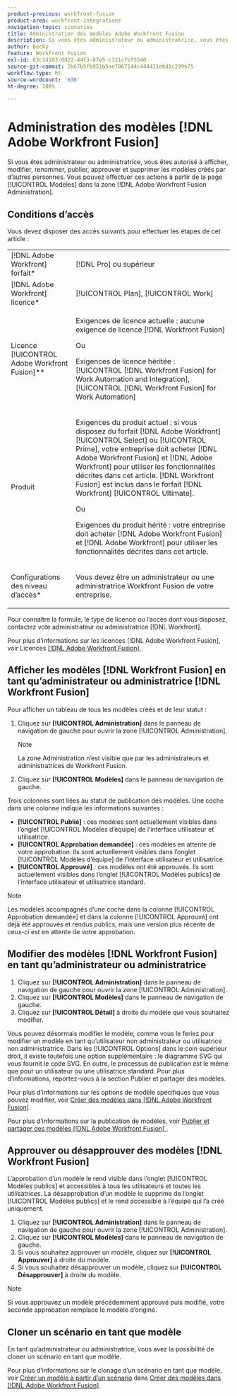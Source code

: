 ```yaml
---
product-previous: workfront-fusion
product-area: workfront-integrations
navigation-topic: scenarios
title: Administration des modèles Adobe Workfront Fusion
description: Si vous êtes administrateur ou administratrice, vous êtes autorisé à afficher, modifier, renommer, publier, approuver et supprimer les modèles créés par d’autres personnes. Vous pouvez effectuer ces actions à partir de la page [!UICONTROL Modèles] dans la zone  [!DNL Adobe Workfront Fusion Administration] .
author: Becky
feature: Workfront Fusion
exl-id: 63c14183-0d22-44f3-87e5-c311cfbf5540
source-git-commit: 2b67b5fb951b5ae7867144c444411ebd1c299e75
workflow-type: ht
source-wordcount: '636'
ht-degree: 100%

---
```


# Administration des modèles [!DNL Adobe Workfront Fusion]

Si vous êtes administrateur ou administratrice, vous êtes autorisé à afficher, modifier, renommer, publier, approuver et supprimer les modèles créés par d’autres personnes. Vous pouvez effectuer ces actions à partir de la page [!UICONTROL Modèles] dans la zone [!DNL Adobe Workfront Fusion Administration].

## Conditions d’accès

Vous devez disposer des accès suivants pour effectuer les étapes de cet article :

<table style="table-layout:auto"> 
 <col> 
 <col> 
 <tbody> 
  <tr> 
    <td role="rowheader">[!DNL Adobe Workfront] forfait*</td> 
   <td> <p>[!DNL Pro] ou supérieur</p> </td> 
  </tr>
   <tr data-mc-conditions="QuicksilverOrClassic.Draft mode"> 
    <td role="rowheader">[!DNL Adobe Workfront] licence*</td> 
    <td> <p>[!UICONTROL Plan], [!UICONTROL Work]</p> </td> 
   </tr>
  <tr> 
   <td role="rowheader">Licence [!UICONTROL Adobe Workfront Fusion]**</td> 
  <td>
   <p>Exigences de licence actuelle : aucune exigence de licence [!DNL Workfront Fusion]</p>
   <p>Ou</p>
   <p>Exigences de licence héritée : [!UICONTROL [!DNL Workfront Fusion] for Work Automation and Integration], [!UICONTROL [!DNL Workfront Fusion] for Work Automation]</p>
   </td>  
  </tr> 
  <tr> 
   <td role="rowheader">Produit</td> 
   <td>
   <p>Exigences du produit actuel : si vous disposez du forfait [!DNL Adobe Workfront] [!UICONTROL Select] ou [!UICONTROL Prime], votre entreprise doit acheter [!DNL Adobe Workfront Fusion] et [!DNL Adobe Workfront] pour utiliser les fonctionnalités décrites dans cet article. [!DNL Workfront Fusion] est inclus dans le forfait [!DNL Workfront] [!UICONTROL Ultimate].</p>
   <p>Ou</p>
   <p>Exigences du produit hérité : votre entreprise doit acheter [!DNL Adobe Workfront Fusion] et [!DNL Adobe Workfront] pour utiliser les fonctionnalités décrites dans cet article.</p>
   </td> 
  </tr> 
  <tr data-mc-conditions=""> 
   <td role="rowheader">Configurations des niveau d’accès*</td> 
   <td> <p>Vous devez être un administrateur ou une administratrice Workfront Fusion de votre entreprise.</p> </td> 
  </tr> 
 </tbody> 
</table>

Pour connaître la formule, le type de licence ou l’accès dont vous disposez, contactez vote administrateur ou administratrice [!DNL Workfront].

Pour plus d’informations sur les licences [!DNL Adobe Workfront Fusion], voir Licences [[!DNL Adobe Workfront Fusion] ](../../../workfront-fusion/get-started/license-automation-vs-integration.md).

## Afficher les modèles [!DNL Workfront Fusion] en tant qu’administrateur ou administratrice [!DNL Workfront Fusion]

Pour afficher un tableau de tous les modèles créés et de leur statut :

1. Cliquez sur **[!UICONTROL Administration]** dans le panneau de navigation de gauche pour ouvrir la zone [!UICONTROL Administration].

   >[!NOTE]
   >
   >La zone Administration n’est visible que par les administrateurs et administratrices de Workfront Fusion.

1. Cliquez sur **[!UICONTROL Modèles]** dans le panneau de navigation de gauche.

Trois colonnes sont liées au statut de publication des modèles. Une coche dans une colonne indique les informations suivantes :

* **[!UICONTROL Publié]** : ces modèles sont actuellement visibles dans l’onglet [!UICONTROL Modèles d’équipe] de l’interface utilisateur et utilisatrice.
* **[!UICONTROL Approbation demandée]** : ces modèles en attente de votre approbation. Ils sont actuellement visibles dans l’onglet [!UICONTROL Modèles d’équipe] de l’interface utilisateur et utilisatrice.
* **[!UICONTROL Approuvé]** : ces modèles ont été approuvés. Ils sont actuellement visibles dans l’onglet [!UICONTROL Modèles publics] de l’interface utilisateur et utilisatrice standard.

>[!NOTE]
>
>Les modèles accompagnés d’une coche dans la colonne [!UICONTROL Approbation demandée] et dans la colonne [!UICONTROL Approuvé] ont déjà été approuvés et rendus publics, mais une version plus récente de ceux-ci est en attente de votre approbation.

## Modifier des modèles [!DNL Workfront Fusion] en tant qu’administrateur ou administratrice

1. Cliquez sur **[!UICONTROL Administration]** dans le panneau de navigation de gauche pour ouvrir la zone [!UICONTROL Administration].
1. Cliquez sur **[!UICONTROL Modèles]** dans le panneau de navigation de gauche.
1. Cliquez sur **[!UICONTROL Détail]** à droite du modèle que vous souhaitez modifier.

Vous pouvez désormais modifier le modèle, comme vous le feriez pour modifier un modèle en tant qu’utilisateur non administrateur ou utilisatrice non administratrice. Dans les [!UICONTROL Options] dans le coin supérieur droit, il existe toutefois une option supplémentaire : le diagramme SVG qui vous fournit le code SVG. En outre, le processus de publication est le même que pour un utilisateur ou une utilisatrice standard. Pour plus d’informations, reportez-vous à la section Publier et partager des modèles.

Pour plus d’informations sur les options de modèle spécifiques que vous pouvez modifier, voir [Créer des modèles dans  [!DNL Adobe Workfront Fusion]](../../../workfront-fusion/scenarios/templates/create-new-fusion-templates.md).

Pour plus d’informations sur la publication de modèles, voir [Publier et partager des modèles  [!DNL Adobe Workfront Fusion] ](../../../workfront-fusion/scenarios/templates/publish-and-share-fusion-templates.md).

## Approuver ou désapprouver des modèles [!DNL Workfront Fusion]

L’approbation d’un modèle le rend visible dans l’onglet [!UICONTROL Modèles publics] et accessibles à tous les utilisateurs et toutes les utilisatrices. La désapprobation d’un modèle le supprime de l’onglet [!UICONTROL Modèles publics] et le rend accessible à l’équipe qui l’a créé uniquement.

1. Cliquez sur **[!UICONTROL Administration]** dans le panneau de navigation de gauche pour ouvrir la zone [!UICONTROL Administration].
1. Cliquez sur **[!UICONTROL Modèles]** dans le panneau de navigation de gauche.
1. Si vous souhaitez approuver un modèle, cliquez sur **[!UICONTROL Approuver]** à droite du modèle.
1. Si vous souhaitez désapprouver un modèle, cliquez sur **[!UICONTROL Désapprouver]** à droite du modèle.

>[!NOTE]
>
>Si vous approuvez un modèle précédemment approuvé puis modifié, votre seconde approbation remplace le modèle d’origine.

## Cloner un scénario en tant que modèle

En tant qu’administrateur ou administratrice, vous avez la possibilité de cloner un scénario en tant que modèle.

Pour plus d’informations sur le clonage d’un scénario en tant que modèle, voir [Créer un modèle à partir d’un scénario](../../../workfront-fusion/scenarios/templates/create-new-fusion-templates.md#create-a-template-from-a-scenario) dans [Créer des modèles dans  [!DNL Adobe Workfront Fusion]](../../../workfront-fusion/scenarios/templates/create-new-fusion-templates.md).
